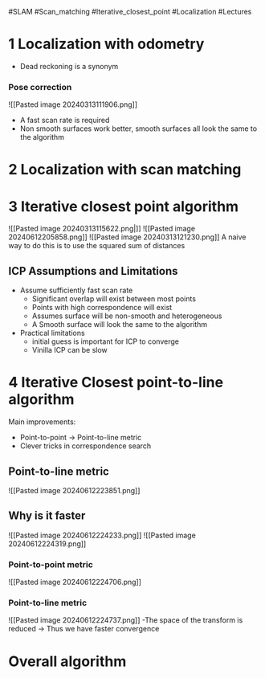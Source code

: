 #SLAM #Scan_matching #Iterative_closest_point #Localization #Lectures
# 1 Localization with odometry
-  Dead reckoning is a synonym
### Pose correction
![[Pasted image 20240313111906.png]]
- A fast scan rate is required
- Non smooth surfaces work better, smooth surfaces all look the same to the algorithm

# 2 Localization with scan matching
# 3 Iterative closest point algorithm
![[Pasted image 20240313115622.png|]]
![[Pasted image 20240612205858.png]]
![[Pasted image 20240313121230.png]]
A naive way to do this is to use the squared sum of distances
## ICP Assumptions and Limitations
- Assume sufficiently fast scan rate
	- Significant overlap will exist between most points
	- Points with high correspondence will exist
	- Assumes surface will be non-smooth and heterogeneous
	- A Smooth surface will look the same to the algorithm
- Practical limitations
	- initial guess is important for ICP to converge
	- Vinilla ICP can be slow
# 4 Iterative Closest point-to-line algorithm
Main improvements:
 - Point-to-point -> Point-to-line metric
 - Clever tricks in correspondence search
## Point-to-line metric
![[Pasted image 20240612223851.png]]
## Why is it faster
![[Pasted image 20240612224233.png]]
![[Pasted image 20240612224319.png]]
### Point-to-point metric
![[Pasted image 20240612224706.png]]
### Point-to-line metric
![[Pasted image 20240612224737.png]]
-The space of the transform is reduced -> Thus we have faster convergence
# Overall algorithm